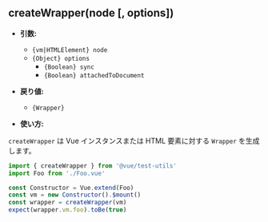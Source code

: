 ## createWrapper(node [, options])

- **引数:**

  - `{vm|HTMLElement} node`
  - `{Object} options`
    - `{Boolean} sync`
    - `{Boolean} attachedToDocument`

- **戻り値:**
  - `{Wrapper}`

- **使い方:**

`createWrapper` は Vue インスタンスまたは HTML 要素に対する `Wrapper` を生成します。

```js
import { createWrapper } from '@vue/test-utils'
import Foo from './Foo.vue'

const Constructor = Vue.extend(Foo)
const vm = new Constructor().$mount()
const wrapper = createWrapper(vm)
expect(wrapper.vm.foo).toBe(true)
```
